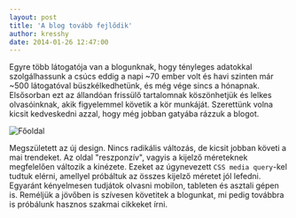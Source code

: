 ```yaml
---
layout: post
title: 'A blog tovább fejlődik'
author: kresshy
date: 2014-01-26 12:47:00
---
```


Egyre több látogatója van a blogunknak, hogy tényleges adatokkal szolgálhassunk a csúcs eddig a napi ~70 ember volt és havi szinten már ~500 látogatóval büszkélkedhetünk, és még vége sincs a hónapnak. Elsősorban ezt az állandóan frissülő tartalomnak köszönhetjük és lelkes olvasóinknak, akik figyelemmel követik a kör munkáját. Szerettünk volna kicsit kedveskedni azzal, hogy még jobban gatyába rázzuk a blogot.

![Főoldal](https://warp.sch.bme.hu/img/blobs/redirect/eyJfcmFpbHMiOnsibWVzc2FnZSI6IkJBaHBOdz09IiwiZXhwIjpudWxsLCJwdXIiOiJibG9iX2lkIn19--9cedb6169f208d581436573a547d23618af44650/new_blog.jpg)

Megszületett az új design. Nincs radikális változás, de kicsit jobban követi a mai trendeket. Az oldal "reszponzív", vagyis a kijelző méreteknek megfelelően változik a kinézete. Ezeket az úgynevezett `CSS media query`-kel tudtuk elérni, amellyel próbáltuk az összes kijelző méretet jól lefedni. Egyaránt kényelmesen tudjátok olvasni mobilon, tableten és asztali gépen is. Reméljük a jövőben is szívesen követitek a blogunkat, mi pedig továbbra is próbálunk hasznos szakmai cikkeket írni.
